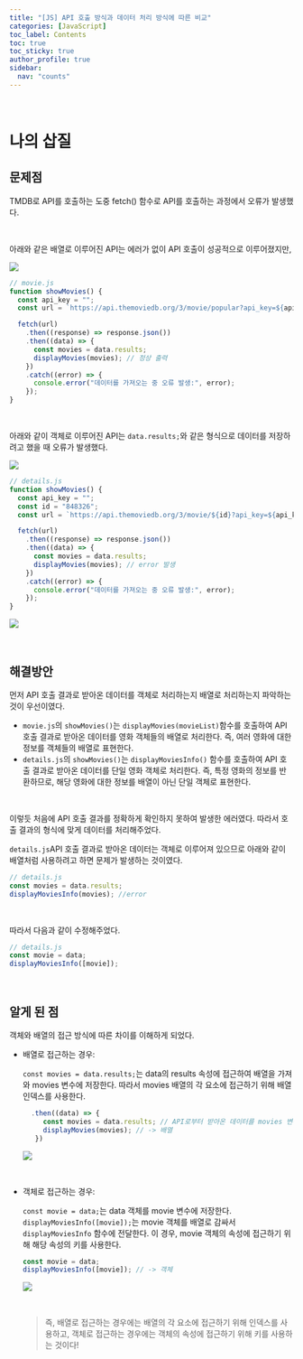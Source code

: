 ```yaml
---
title: "[JS] API 호출 방식과 데이터 처리 방식에 따른 비교"
categories: [JavaScript]
toc_label: Contents
toc: true
toc_sticky: true
author_profile: true
sidebar:
  nav: "counts"
---
```


<br>

# 나의 삽질

## 문제점

TMDB로 API를 호출하는 도중 fetch() 함수로 API를 호출하는 과정에서 오류가 발생했다.

<br>

아래와 같은 배열로 이루어진 API는 에러가 없이 API 호출이 성공적으로 이루어졌지만,

![](/assets/images/2024/2024-01-11-14-41-22.png)

```js
// movie.js
function showMovies() {
  const api_key = "";
  const url = `https://api.themoviedb.org/3/movie/popular?api_key=${api_key}&language=ko-KR`;

  fetch(url)
    .then((response) => response.json())
    .then((data) => {
      const movies = data.results;
      displayMovies(movies); // 정상 출력
    })
    .catch((error) => {
      console.error("데이터를 가져오는 중 오류 발생:", error);
    });
}
```

<br>

아래와 같이 객체로 이루어진 API는 `data.results;`와 같은 형식으로 데이터를 저장하려고 했을 때 오류가 발생했다.

![](/assets/images/2024/2024-01-11-14-42-12.png)

```js
// details.js
function showMovies() {
  const api_key = "";
  const id = "848326";
  const url = `https://api.themoviedb.org/3/movie/${id}?api_key=${api_key}&language=ko-KR`;

  fetch(url)
    .then((response) => response.json())
    .then((data) => {
      const movies = data.results;
      displayMovies(movies); // error 발생
    })
    .catch((error) => {
      console.error("데이터를 가져오는 중 오류 발생:", error);
    });
}
```

![](/assets/images/2024/2024-01-11-14-44-16.png)

<br>

## 해결방안

먼저 API 호출 결과로 받아온 데이터를 객체로 처리하는지 배열로 처리하는지 파악하는 것이 우선이였다.

- `movie.js`의 `showMovies()`는 `displayMovies(movieList)`함수를 호출하여 API 호출 결과로 받아온 데이터를 영화 객체들의 배열로 처리한다. 즉, 여러 영화에 대한 정보를 객체들의 배열로 표현한다.
- `details.js`의 `showMovies()`는 `displayMoviesInfo()` 함수를 호출하여 API 호출 결과로 받아온 데이터를 단일 영화 객체로 처리한다. 즉, 특정 영화의 정보를 반환하므로, 해당 영화에 대한 정보를 배열이 아닌 단일 객체로 표현한다.

<br>

이렇듯 처음에 API 호출 결과를 정확하게 확인하지 못하여 발생한 에러였다.
따라서 호출 결과의 형식에 맞게 데이터를 처리해주었다.

`details.js`API 호출 결과로 받아온 데이터는 객체로 이루어져 있으므로 아래와 같이 배열처럼 사용하려고 하면 문제가 발생하는 것이였다.

```js
// details.js
const movies = data.results;
displayMoviesInfo(movies); //error
```

<br>

따라서 다음과 같이 수정해주었다.

```js
// details.js
const movie = data;
displayMoviesInfo([movie]);
```

<br>

## 알게 된 점

객체와 배열의 접근 방식에 따른 차이를 이해하게 되었다.

- 배열로 접근하는 경우:

  `const movies = data.results;`는 data의 results 속성에 접근하여 배열을 가져와 movies 변수에 저장한다. 따라서 movies 배열의 각 요소에 접근하기 위해 배열 인덱스를 사용한다.

  ```js
    .then((data) => {
       const movies = data.results; // API로부터 받아온 데이터를 movies 변수에 저장
       displayMovies(movies); // -> 배열
     })
  ```

  ![](/assets/images/2024/2024-01-11-15-11-10.png)

<br>

- 객체로 접근하는 경우:

  `const movie = data;`는 data 객체를 movie 변수에 저장한다.
  `displayMoviesInfo([movie]);`는 movie 객체를 배열로 감싸서 `displayMoviesInfo` 함수에 전달한다. 이 경우, movie 객체의 속성에 접근하기 위해 해당 속성의 키를 사용한다.

  ```js
  const movie = data;
  displayMoviesInfo([movie]); // -> 객체
  ```

  ![](/assets/images/2024/2024-01-11-15-25-27.png)

  <br>

  > 즉, 배열로 접근하는 경우에는 배열의 각 요소에 접근하기 위해 인덱스를 사용하고, 객체로 접근하는 경우에는 객체의 속성에 접근하기 위해 키를 사용하는 것이다!

